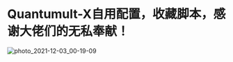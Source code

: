 #  Quantumult-X自用配置，收藏脚本，感谢大佬们的无私奉献！

![photo_2021-12-03_00-19-09](https://user-images.githubusercontent.com/87920233/144601540-f896a08e-2845-4df6-a6cb-99d2f21d7345.jpg)
